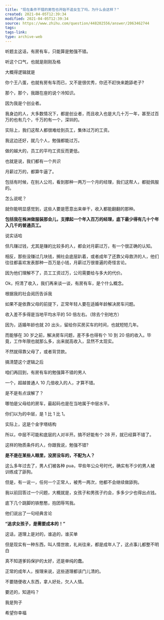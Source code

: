 ```yaml
---
title: "现在条件不错的男性也开始不追女生了吗，为什么会这样？"
created: 2021-04-05T12:39:34
modified: 2021-04-05T12:39:34
source: https://www.zhihu.com/question/448202556/answer/2063462744
tags:
tags-link:
type: archive-web
---
```

听题主这话，有房有车，只能算是勉强不错。

听这个口气，也就是刚刚及格

大概得逻辑就是

你个王八蛋，也就有房有车而已，又不是很优秀，你还不赶快来跪舔老子?

那个，那个，我跟在座的说个冷知识。

因为我是个创业者。

我身边的人，大多数情况下，都是创业者，而且收入也是大几十万一年，甚至过百万的也有几个，千万的有一个，深圳的。

实际上，我们这帮人都很难给到员工，集体过万的工资。

我这边还好，就几个人，勉强都能过万。

做的越大的，员工的平均工资反而更低。

也就是说，我们都有一个共识

月薪过万的，都算牛逼了。

包括有时候，在别人公司，看到那种一两万一个月的经理，我们这帮人，都挺佩服的。

怎么说呢？

就你能明显感觉到，这些人要是愿意出来单干，收入都能翻翻的那种。

**包括我在株洲做服装那会儿，支撑起一个年入百万的经理，底下最少得有几十个年入几千的普通员工。**

说实话哈

但凡赚过钱，尤其是赚的比较多的人，都会对月薪过万，有一个很正确的认知。

相反，那些没赚过几块钱，搁社会底层趴着，或者成年了还靠父母救济的人，他们往往都喜欢发表那种一百万是小钱，月薪过万很普遍的奇怪言论。

因为他们理解不了，员工工资过万，公司需要给与多大的代价。

Ok，捋清了收入，我们再来谈一谈，有房有车，是个什么概念。

根据我的社会阅历告诉我

如果不是依靠父母的前提下，正常年轻人要在适婚年龄解决房车问题。

收入差不多得是当地平均水平的 50 倍左右。（除去个别地方）

因为，适婚年龄也就 20 出头，留给你买房买车的时间，也就短短几年。

而能够在 30 岁之前，解决房车问题，差不多也得有个 10 到 20 倍的收入。毕竟，工作年限也就那么多，出来就高收入，显然不太现实。

不然就得靠父母了，或者背贷款。

搞清楚这个逻辑之后

咱们再回到，有房有车的勉强算不错的男人

一个，超越普通人 10 几倍收入的人，才算不错。

是不是有点误解了？

哪怕是父母给的房车，最起码也是在当地属于中层水平。

你们以为的中层，是 1 比 1 比 1。

实际上，这是个金字塔结构

所以，中层不可能和底层的人对半开。搞不好能有个 28 开，就已经算不错了。

这样的物质条件的人，你跟我说，勉强不错?

**是不是在某些人眼里，没房没车的，不配为人？**

这么多年过去了，男人们被各种 pua，早些年公众号时代，确实有不少的男人被训练成了舔狗。

但是，有一说一，任何一个正常人，被秀一两次，他都不会继续做舔狗。

我以前回答过一个问题，大概就是，女孩子和男孩子约会，多多少少也得出点钱。

底下几个跳脚的铁憨憨，抱团辱骂我。

他们说出了一句经典言论

**“追求女孩子，是需要成本的！”**

这话，道理上是对的，谁追的，谁买单

但是现实有一种东西，叫人情世故，礼尚往来，都是成年人了，这点事儿都整不明白

真不知道爹妈保护的太好，还是单纯的蠢。

正常的成年人，按理来说，这些道理都该门儿清的。

不要随便收人东西，拿人好处，欠人人情。

要还的，知道吗？

我是狗子

希望你幸福